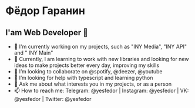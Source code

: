 # Фёдор Гаранин
## I'am Web Developer 👋
- 🔭 I'm currently working on my projects, such as "INY Media", "INY API" and " INY Main"
- 🌱 Currently, I am learning to work with new libraries and looking for new ideas to make projects better every day, improving my skills
- 👯 I’m looking to collaborate on @spotify, @deezer, @youtube
- 🤔 I’m looking for help with typescript and learning python
- 💬 Ask me about what interests you in my projects, or as a person
- 📫 How to reach me: Telegram: @yesfedor | Instagram: @yesfedor | VK: @yesfedor | Twitter: @yesfedor
